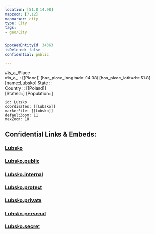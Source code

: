 ```yaml
---
location: [51.8,14.98] 
mapzoom: [7,12] 
mapmarker: city 
type: City
tags:
- geo/City


SpocWebEntityId: 34363
isDeleted: false
confidential: public

---
```

#is_a_/Place  
#is_a_ :: [[Place]] 
[has_place_longitude::14.98] 
[has_place_latitude::51.8] 
[name::Lubsko] 
State ::  
Country :: [[Poland]]  
[StateId::] 
[Population::] 



```leaflet
id: Lubsko
coordinates: [[Lubsko]] 
markerFile: [[Lubsko]] 
defaultZoom: 11 
maxZoom: 18
```


## Confidential Links & Embeds: 

### [Lubsko](/_Standards/Earth/Continent/Europe/Europe~East/Poland/Provinces~Poland/Lubusz/City/Lubsko.md) 

### [Lubsko.public](/_public/Earth/Continent/Europe/Europe~East/Poland/Provinces~Poland/Lubusz/City/Lubsko.public.md) 

### [Lubsko.internal](/_internal/Earth/Continent/Europe/Europe~East/Poland/Provinces~Poland/Lubusz/City/Lubsko.internal.md) 

### [Lubsko.protect](/_protect/Earth/Continent/Europe/Europe~East/Poland/Provinces~Poland/Lubusz/City/Lubsko.protect.md) 

### [Lubsko.private](/_private/Earth/Continent/Europe/Europe~East/Poland/Provinces~Poland/Lubusz/City/Lubsko.private.md) 

### [Lubsko.personal](/_personal/Earth/Continent/Europe/Europe~East/Poland/Provinces~Poland/Lubusz/City/Lubsko.personal.md) 

### [Lubsko.secret](/_secret/Earth/Continent/Europe/Europe~East/Poland/Provinces~Poland/Lubusz/City/Lubsko.secret.md)


